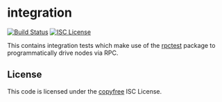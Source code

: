 integration
===========

[![Build Status](https://btcdemoppc/ppcd/workflows/Build%20and%20Test/badge.svg)](https://btcdemoppc/ppcd/actions)
[![ISC License](http://img.shields.io/badge/license-ISC-blue.svg)](http://copyfree.org)

This contains integration tests which make use of the
[rpctest](https://btcdemoppc/ppcd/tree/master/integration/rpctest)
package to programmatically drive nodes via RPC.

## License

This code is licensed under the [copyfree](http://copyfree.org) ISC License.
